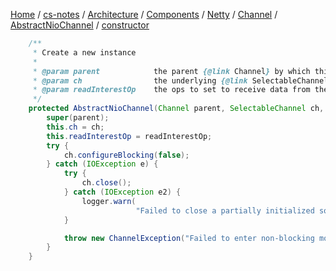 [Home](https://mengxianbin.github.io) /
[cs-notes](https://mengxianbin.github.io/cs-notes/site) /
[Architecture](https://mengxianbin.github.io/cs-notes/site/Architecture) /
[Components](https://mengxianbin.github.io/cs-notes/site/Architecture/Components) /
[Netty](https://mengxianbin.github.io/cs-notes/site/Architecture/Components/Netty) /
[Channel](https://mengxianbin.github.io/cs-notes/site/Architecture/Components/Netty/Channel) /
[AbstractNioChannel](https://mengxianbin.github.io/cs-notes/site/Architecture/Components/Netty/Channel/AbstractNioChannel) /
[constructor](https://mengxianbin.github.io/cs-notes/site/Architecture/Components/Netty/Channel/AbstractNioChannel/constructor)

```java
    /**
     * Create a new instance
     *
     * @param parent            the parent {@link Channel} by which this instance was created. May be {@code null}
     * @param ch                the underlying {@link SelectableChannel} on which it operates
     * @param readInterestOp    the ops to set to receive data from the {@link SelectableChannel}
     */
    protected AbstractNioChannel(Channel parent, SelectableChannel ch, int readInterestOp) {
        super(parent);
        this.ch = ch;
        this.readInterestOp = readInterestOp;
        try {
            ch.configureBlocking(false);
        } catch (IOException e) {
            try {
                ch.close();
            } catch (IOException e2) {
                logger.warn(
                            "Failed to close a partially initialized socket.", e2);
            }

            throw new ChannelException("Failed to enter non-blocking mode.", e);
        }
    }
```

